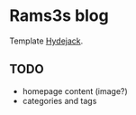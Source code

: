 # Rams3s blog

Template [Hydejack](https://hydejack.com/).

## TODO

* homepage content (image?)
* categories and tags
